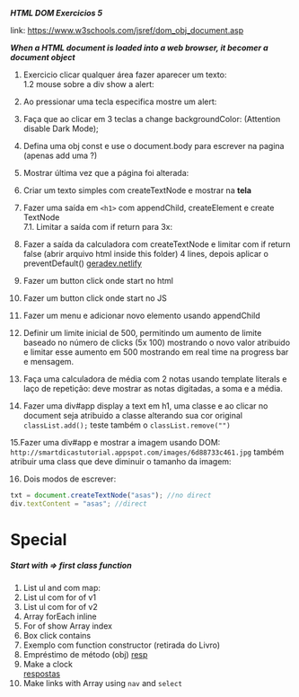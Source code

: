 **_HTML DOM Exercicios 5_**

link: https://www.w3schools.com/jsref/dom_obj_document.asp

**_When a HTML document is loaded into a web browser, it becomer a document object_**

1. Exercicio clicar qualquer área fazer aparecer um texto:  
   1.2 mouse sobre a div show a alert:

2. Ao pressionar uma tecla especifica mostre um alert:

3. Faça que ao clicar em 3 teclas a change backgroundColor: (Attention disable Dark Mode);

4. Defina uma obj const e use o document.body para escrever na pagina (apenas add uma ?)

5. Mostrar última vez que a página foi alterada:

6. Criar um texto simples com createTextNode e mostrar na **tela**

7. Fazer uma saída em `<h1>` com appendChild, createElement e create TextNode  
   7.1. Limitar a saída com if return para 3x:

8. Fazer a saída da calculadora com createTextNode e limitar com if return false (abrir arquivo html inside this folder) 4 lines, depois aplicar o preventDefault()
   <a href="https://geradev.netlify.app/js_exercises/js_exercicio_5_question_8.html" target="_blank">geradev.netlify</a>

9. Fazer um button click onde start no html

10. Fazer um button click onde start no JS

11. Fazer um menu e adicionar novo elemento usando appendChild

12. Definir um limite inicial de 500, permitindo um aumento de limite baseado no número de clicks (5x 100) mostrando o novo valor atribuido e limitar esse aumento em 500 mostrando em real time na progress bar e mensagem.

13. Faça uma calculadora de média com 2 notas usando template literals e laço de repetição: deve mostrar as notas digitadas, a soma e a média.

14. Fazer uma div#app display a text em h1, uma classe e ao clicar no document seja atribuido a classe alterando sua cor original `classList.add();` teste também o `classList.remove("")`

15.Fazer uma div#app e mostrar a imagem usando DOM: `http://smartdicastutorial.appspot.com/images/6d88733c461.jpg` também atribuir uma class que deve diminuir o tamanho da imagem:

16. Dois modos de escrever:

```js
txt = document.createTextNode("asas"); //no direct
div.textContent = "asas"; //direct
```

# Special

##### Start with => first class function

1. List ul and com map:
2. List ul com for of v1
3. List ul com for of v2
4. Array forEach inline
5. For of show Array index
6. Box click contains
7. Exemplo com function constructor (retirada do Livro)
8. Empréstimo de método (obj) [resp](https://github.com/kelvinbiffi/javascript-book/blob/master/18.Empr%C3%A9stimo%20de%20m%C3%A9todo/script.js)
9. Make a clock  
   [respostas](https://gist.github.com/geraldotech/017b5431d853b37af18e0c7fbab97246)
10. Make links with Array using `nav` and `select`
